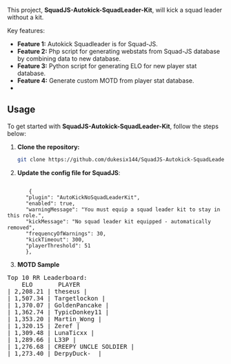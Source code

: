 This project, **SquadJS-Autokick-SquadLeader-Kit**, will kick a squad leader without a kit.

Key features:
- **Feature 1:** Autokick Squadleader is for Squad-JS.
- **Feature 2:** Php script for generating webstats from Squad-JS database by combining data to new database.
- **Feature 3:** Python script for generating ELO for new player stat database.
- **Feature 4:** Generate custom MOTD from player stat database.
- 
## Usage ##

To get started with **SquadJS-Autokick-SquadLeader-Kit**, follow the steps below:

1. **Clone the repository:**
   ```bash
   git clone https://github.com/dukesix144/SquadJS-Autokick-SquadLeader-Kit.git

2. **Update the config file for SquadJS**:

<code>
       {
      "plugin": "AutoKickNoSquadLeaderKit",
      "enabled": true,
      "warningMessage": "You must equip a squad leader kit to stay in this role.",
      "kickMessage": "No squad leader kit equipped - automatically removed",
      "frequencyOfWarnings": 30,
      "kickTimeout": 300,
      "playerThreshold": 51 
      },
</code>


3. **MOTD Sample**
<pre>
Top 10 RR Leaderboard:
    ELO       PLAYER
| 2,208.21 | theseus |
| 1,507.34 | Targetlockon |
| 1,370.07 | GoldenPancake |
| 1,362.74 | TypicDonkey11 |
| 1,353.20 | Martin_Wong |
| 1,320.15 | Zeref |
| 1,309.48 | LunaTicxx |
| 1,289.66 | L33P |
| 1,276.68 | CREEPY UNCLE SOLDIER |
| 1,273.40 | DerpyDuck-_ |
</pre>
